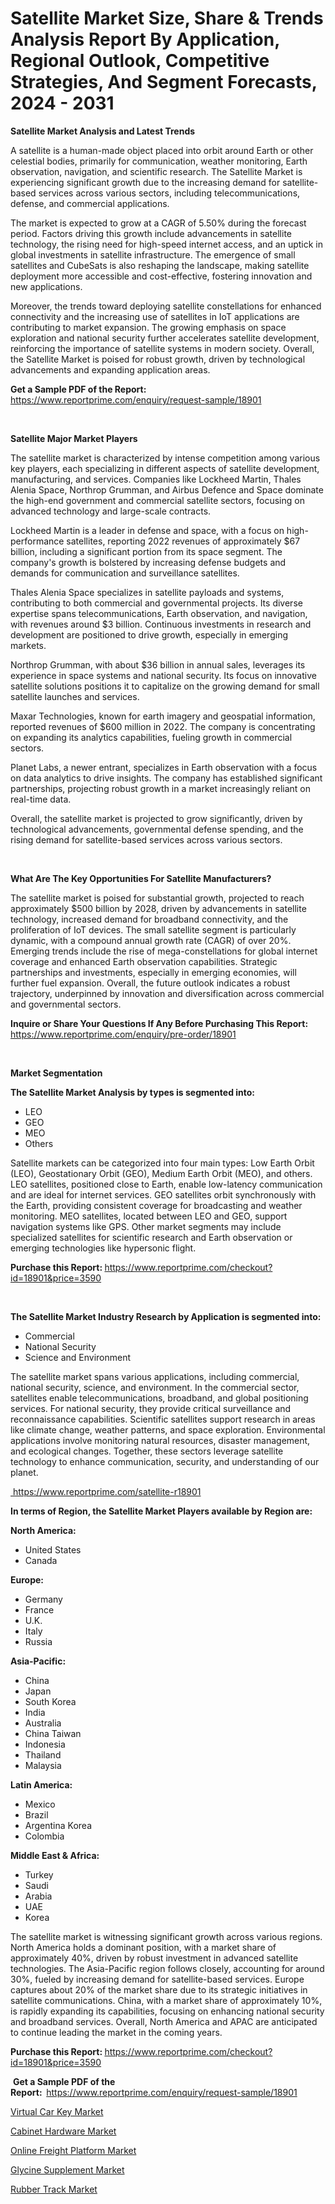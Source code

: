 <p><h1>Satellite Market Size, Share & Trends Analysis Report By Application, Regional Outlook, Competitive Strategies, And Segment Forecasts, 2024 - 2031</h1></p><p><strong>Satellite Market Analysis and Latest Trends</strong></p>
<p><p>A satellite is a human-made object placed into orbit around Earth or other celestial bodies, primarily for communication, weather monitoring, Earth observation, navigation, and scientific research. The Satellite Market is experiencing significant growth due to the increasing demand for satellite-based services across various sectors, including telecommunications, defense, and commercial applications. </p><p>The market is expected to grow at a CAGR of 5.50% during the forecast period. Factors driving this growth include advancements in satellite technology, the rising need for high-speed internet access, and an uptick in global investments in satellite infrastructure. The emergence of small satellites and CubeSats is also reshaping the landscape, making satellite deployment more accessible and cost-effective, fostering innovation and new applications.</p><p>Moreover, the trends toward deploying satellite constellations for enhanced connectivity and the increasing use of satellites in IoT applications are contributing to market expansion. The growing emphasis on space exploration and national security further accelerates satellite development, reinforcing the importance of satellite systems in modern society. Overall, the Satellite Market is poised for robust growth, driven by technological advancements and expanding application areas.</p></p>
<p><strong>Get a Sample PDF of the Report:&nbsp;</strong> <a href="https://www.reportprime.com/enquiry/request-sample/18901?utm_campaign=57&utm_medium=2&utm_source=Github&utm_content=ia&utm_term=22112024&utm_id=satellite">https://www.reportprime.com/enquiry/request-sample/18901</a></p>
<p>&nbsp;</p>
<p><strong>Satellite Major Market Players</strong></p>
<p><p>The satellite market is characterized by intense competition among various key players, each specializing in different aspects of satellite development, manufacturing, and services. Companies like Lockheed Martin, Thales Alenia Space, Northrop Grumman, and Airbus Defence and Space dominate the high-end government and commercial satellite sectors, focusing on advanced technology and large-scale contracts.</p><p>Lockheed Martin is a leader in defense and space, with a focus on high-performance satellites, reporting 2022 revenues of approximately $67 billion, including a significant portion from its space segment. The company's growth is bolstered by increasing defense budgets and demands for communication and surveillance satellites.</p><p>Thales Alenia Space specializes in satellite payloads and systems, contributing to both commercial and governmental projects. Its diverse expertise spans telecommunications, Earth observation, and navigation, with revenues around $3 billion. Continuous investments in research and development are positioned to drive growth, especially in emerging markets.</p><p>Northrop Grumman, with about $36 billion in annual sales, leverages its experience in space systems and national security. Its focus on innovative satellite solutions positions it to capitalize on the growing demand for small satellite launches and services.</p><p>Maxar Technologies, known for earth imagery and geospatial information, reported revenues of $600 million in 2022. The company is concentrating on expanding its analytics capabilities, fueling growth in commercial sectors.</p><p>Planet Labs, a newer entrant, specializes in Earth observation with a focus on data analytics to drive insights. The company has established significant partnerships, projecting robust growth in a market increasingly reliant on real-time data.</p><p>Overall, the satellite market is projected to grow significantly, driven by technological advancements, governmental defense spending, and the rising demand for satellite-based services across various sectors.</p></p>
<p>&nbsp;</p>
<p><strong>What Are The Key Opportunities For Satellite Manufacturers?</strong></p>
<p><p>The satellite market is poised for substantial growth, projected to reach approximately $500 billion by 2028, driven by advancements in satellite technology, increased demand for broadband connectivity, and the proliferation of IoT devices. The small satellite segment is particularly dynamic, with a compound annual growth rate (CAGR) of over 20%. Emerging trends include the rise of mega-constellations for global internet coverage and enhanced Earth observation capabilities. Strategic partnerships and investments, especially in emerging economies, will further fuel expansion. Overall, the future outlook indicates a robust trajectory, underpinned by innovation and diversification across commercial and governmental sectors.</p></p>
<p><strong>Inquire or Share Your Questions If Any Before Purchasing This Report:</strong> <a href="https://www.reportprime.com/enquiry/pre-order/18901?utm_campaign=57&utm_medium=2&utm_source=Github&utm_content=ia&utm_term=22112024&utm_id=satellite">https://www.reportprime.com/enquiry/pre-order/18901</a></p>
<p>&nbsp;</p>
<p><strong>Market Segmentation</strong></p>
<p><strong>The Satellite Market Analysis by types is segmented into:</strong></p>
<p><ul><li>LEO</li><li>GEO</li><li>MEO</li><li>Others</li></ul></p>
<p><p>Satellite markets can be categorized into four main types: Low Earth Orbit (LEO), Geostationary Orbit (GEO), Medium Earth Orbit (MEO), and others. LEO satellites, positioned close to Earth, enable low-latency communication and are ideal for internet services. GEO satellites orbit synchronously with the Earth, providing consistent coverage for broadcasting and weather monitoring. MEO satellites, located between LEO and GEO, support navigation systems like GPS. Other market segments may include specialized satellites for scientific research and Earth observation or emerging technologies like hypersonic flight.</p></p>
<p><strong>Purchase this Report:&nbsp;</strong><a href="https://www.reportprime.com/checkout?id=18901&price=3590&utm_campaign=57&utm_medium=2&utm_source=Github&utm_content=ia&utm_term=22112024&utm_id=satellite">https://www.reportprime.com/checkout?id=18901&price=3590</a></p>
<p>&nbsp;</p>
<p><strong>The Satellite Market Industry Research by Application is segmented into:</strong></p>
<p><ul><li>Commercial</li><li>National Security</li><li>Science and Environment</li></ul></p>
<p><p>The satellite market spans various applications, including commercial, national security, science, and environment. In the commercial sector, satellites enable telecommunications, broadband, and global positioning services. For national security, they provide critical surveillance and reconnaissance capabilities. Scientific satellites support research in areas like climate change, weather patterns, and space exploration. Environmental applications involve monitoring natural resources, disaster management, and ecological changes. Together, these sectors leverage satellite technology to enhance communication, security, and understanding of our planet.</p></p>
<p><a href="https://www.reportprime.com/satellite-r18901?utm_campaign=57&utm_medium=2&utm_source=Github&utm_content=ia&utm_term=22112024&utm_id=satellite">&nbsp;https://www.reportprime.com/satellite-r18901</a></p>
<p><strong>In terms of Region, the Satellite Market Players available by Region are:</strong></p>
<p>
    <p> <strong> North America: </strong>
        <ul>
            <li>United States</li>
            <li>Canada</li>
        </ul>
        </p> 
    <p> <strong> Europe: </strong>
        <ul>
            <li>Germany</li>
            <li>France</li>
            <li>U.K.</li>
            <li>Italy</li>
            <li>Russia</li>
        </ul>
        </p> 
    <p> <strong> Asia-Pacific: </strong>
        <ul>
            <li>China</li>
            <li>Japan</li>
            <li>South Korea</li>
            <li>India</li>
            <li>Australia</li>
            <li>China Taiwan</li>
            <li>Indonesia</li>
            <li>Thailand</li>
            <li>Malaysia</li>
        </ul>
        </p> 
    <p> <strong> Latin America: </strong>
        <ul>
            <li>Mexico</li>
            <li>Brazil</li>
            <li>Argentina Korea</li>
            <li>Colombia</li>
        </ul>
        </p> 
    <p> <strong> Middle East & Africa: </strong>
        <ul>
            <li>Turkey</li>
            <li>Saudi</li>
            <li>Arabia</li>
            <li>UAE</li>
            <li>Korea</li>
        </ul>
    </p>
    </p>
<p><p>The satellite market is witnessing significant growth across various regions. North America holds a dominant position, with a market share of approximately 40%, driven by robust investment in advanced satellite technologies. The Asia-Pacific region follows closely, accounting for around 30%, fueled by increasing demand for satellite-based services. Europe captures about 20% of the market share due to its strategic initiatives in satellite communications. China, with a market share of approximately 10%, is rapidly expanding its capabilities, focusing on enhancing national security and broadband services. Overall, North America and APAC are anticipated to continue leading the market in the coming years.</p></p>
<p><strong>Purchase this Report: </strong><a href="https://www.reportprime.com/checkout?id=18901&price=3590&utm_campaign=57&utm_medium=2&utm_source=Github&utm_content=ia&utm_term=22112024&utm_id=satellite">https://www.reportprime.com/checkout?id=18901&price=3590</a></p>
<p>&nbsp;<strong>Get a Sample PDF of the Report:&nbsp;&nbsp;</strong><a href="https://www.reportprime.com/enquiry/request-sample/18901?utm_campaign=57&utm_medium=2&utm_source=Github&utm_content=ia&utm_term=22112024&utm_id=satellite">https://www.reportprime.com/enquiry/request-sample/18901</a></p>
<p><strong></strong></p>
<p><p><a href="https://www.linkedin.com/pulse/market-research-report-growth-virtual-car-key-118-cagr-from-rkfle?utm_campaign=57&utm_medium=2&utm_source=Github&utm_content=ia&utm_term=22112024&utm_id=satellite">Virtual Car Key Market</a></p><p><a href="https://github.com/bmorecock/Market-Research-Report-List-5/blob/main/cabinet-hardware-market.md?utm_campaign=57&utm_medium=2&utm_source=Github&utm_content=ia&utm_term=22112024&utm_id=satellite">Cabinet Hardware Market</a></p><p><a href="https://www.linkedin.com/pulse/revenue-market-growth-insights-online-freight-platform-projected-fapue?utm_campaign=57&utm_medium=2&utm_source=Github&utm_content=ia&utm_term=22112024&utm_id=satellite">Online Freight Platform Market</a></p><p><a href="https://issuu.com/reportprime-2/docs/glycine-supplement-market-size-2030_8de4c43cc8b04b?utm_campaign=57&utm_medium=2&utm_source=Github&utm_content=ia&utm_term=22112024&utm_id=satellite">Glycine Supplement Market</a></p><p><a href="https://github.com/AshrafKhan865/Market-Research-Report-List-1/blob/main/rubber-track-market.md?utm_campaign=57&utm_medium=2&utm_source=Github&utm_content=ia&utm_term=22112024&utm_id=satellite">Rubber Track Market</a></p></p>